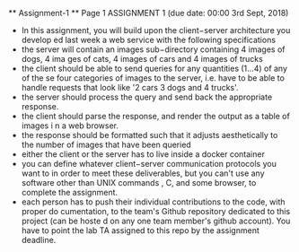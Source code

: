 ** Assignment-1 **
                                                             Page 1
ASSIGNMENT 1 (due date: 00:00 3rd Sept, 2018)
* In this assignment, you will build upon the client−server architecture you develop
ed last week a web service with the following specifications
* the server will contain an images sub−directory containing 4 images of dogs, 4 ima
ges of cats, 4 images of cars and 4 images of trucks
* the client should be able to send queries for any quantities (1...4) of any of the
se four categories of images to the server, i.e. have to be able to handle requests 
that look like '2 cars 3 dogs and 4 trucks'.
* the server should process the query and send back the appropriate response. 
* the client should parse the response, and render the output as a table of images i
n a web browser. 
* the response should be formatted such that it adjusts aesthetically to the number 
of images that have been queried
* either the client or the server has to live inside a docker container
* you can define whatever client−server communication protocols you want to in order
 to meet these deliverables, but you can't use any software other than UNIX commands
, C, and some browser, to complete the assignment. 
* each person has to push their individual contributions to the code, with proper do
cumentation, to the team's Github repository dedicated to this project (can be hoste
d on any one team member's github account). You have to point the lab TA assigned to
 this repo by the assignment deadline. 

